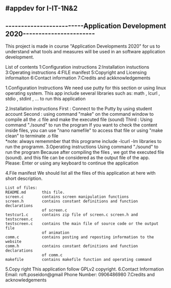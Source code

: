 #appdev for I-IT-1N&2
----------------------------------------------------------------------------
-------------------------Application Development 2020-----------------------
----------------------------------------------------------------------------


This project is made in course "Application Developments 2020" for us to 
understand what tools and measures will be used in an software application
development.

List of contents
1:Configuration instructions
2:Installation instuctions
3:Operating instructions
4:FILE manifest
5:Copyright and Licensing informaiton
6:Contact information
7:Credits and ackknowledgements



1.Configuration Instructions
	We need use putty for this section or using linux operating system.
	This app include several libraries such as: math , lcurl , stdio , stdint , ...
	to run this application

2.Installation instructions
	First   : Connect to the Putty by using student account
	Second  : using command "make" on the command window to compile all the .c file and make the executed file (sound)
	Third 	: Using command "./sound" to run the program
	If you want to check the content inside files, you can use "nano namefile" to access that file
	or using "make clean" to terminate .o file  
	*note: always rememmber that this programe include -lcurl -lm libraries to run the programm.
3.Operating instructions
	Using command "./sound" to run the program
	Because after compiling the files , we got the executed file (sound). and this file can be considered as the output file of the app.
	Please: Enter or using any keyboard to continue the application
	
4.File manifest
	We should list all the files of this application at here with short 
	description.

	List of files:
	README.md		this file.
	screen.c		contains screen manipulation functions
	screen.h		contains constant definitions and function declarations
					of screen.c
	testcur1.c		contains zip file of screen.c screen.h and testscreen.c
	testscreen.c 	contains the main file of source code or the output file
					of animation
	comm.c			contains posting and reposting information to the website 
	comm.h			contains constant definitions and function declarations
					of comm.c
	makefile		contains makefile function and operating command
	
5.Copy right
	This application follow GPLv2 copyright.
6.Contact Information
	Email:			roft.poseidon@gmail
	Phone Number:	0906486980
7.Credits and acknowledgements
	
